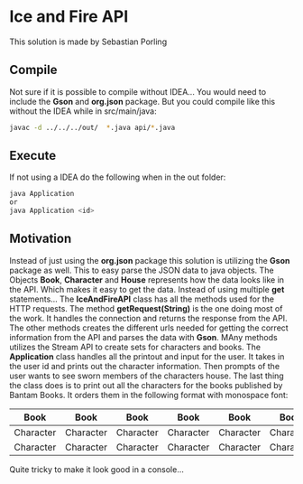 # Ice and Fire API
This solution is made by Sebastian Porling

## Compile
Not sure if it is possible to compile without IDEA... You would need to include the **Gson** and **org.json** package. But you could compile like this without the IDEA while in src/main/java:
```bash
javac -d ../../../out/  *.java api/*.java
```
## Execute
If not using a IDEA do the following when in the out folder:
```bash
java Application
or
java Application <id>
```
## Motivation

Instead of just using the **org.json** package this solution is utilizing the **Gson** package as well. This to easy parse the JSON data to java objects. The Objects **Book**, **Character** and **House** represents how the data looks like in the API. Which makes it easy to get the data. Instead of using multiple **get** statements...
The **IceAndFireAPI** class has all the methods used for the HTTP requests. The method **getRequest(String)** is the one doing most of the work. It handles the connection and returns the response from the API. The other methods creates the different urls needed for getting the correct information from the API and parses the data with **Gson**. MAny methods utilizes the Stream API to create sets for characters and books.
The **Application** class handles all the printout and input for the user. It takes in the user id and prints out the character information. Then prompts of the user wants to see sworn members of the characters house. The last thing the class does is to print out all the characters for the books published by Bantam Books. It orders them in the following format with monospace font:

|Book|Book|Book|Book|Book|Book|
|----|----|----|----|----|----|
|Character|Character|Character|Character|Character|Character|
|Character|Character|Character|Character|Character|Character|

Quite tricky to make it look good in a console...